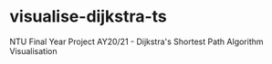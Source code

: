 # visualise-dijkstra-ts
NTU Final Year Project AY20/21 - Dijkstra's Shortest Path Algorithm Visualisation
